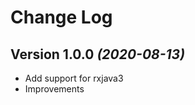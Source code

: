 Change Log
==========
Version 1.0.0 *(2020-08-13)*
----------------------------

* Add support for rxjava3
* Improvements
